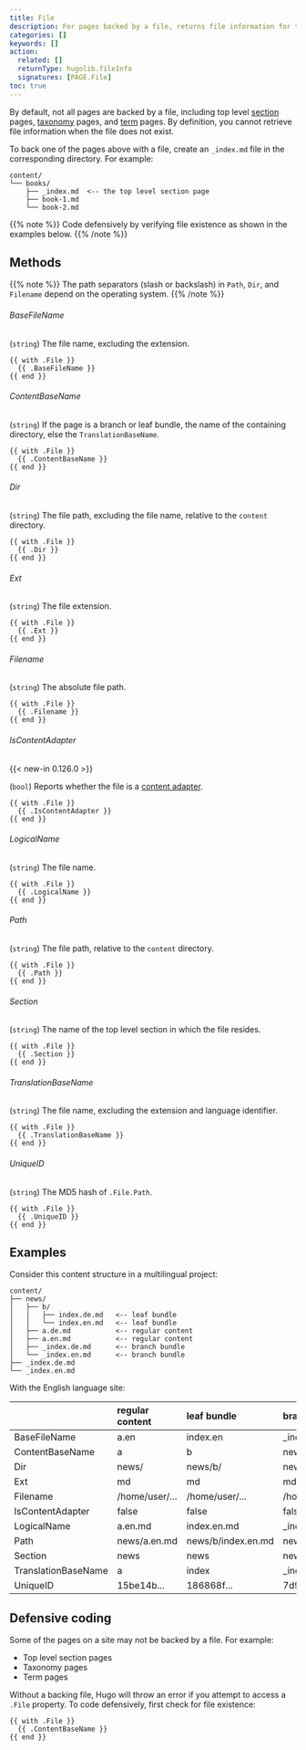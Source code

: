 ```yaml
---
title: File
description: For pages backed by a file, returns file information for the given page.
categories: []
keywords: []
action:
  related: []
  returnType: hugolib.fileInfo
  signatures: [PAGE.File]
toc: true
---
```


By default, not all pages are backed by a file, including top level [section] pages, [taxonomy] pages, and [term] pages. By definition, you cannot retrieve file information when the file does not exist.

To back one of the pages above with a file, create an `_index.md` file in the corresponding directory. For example:

```text
content/
└── books/
    ├── _index.md  <-- the top level section page
    ├── book-1.md
    └── book-2.md
```

{{% note %}}
Code defensively by verifying file existence as shown in the examples below.
{{% /note %}}

## Methods

{{% note %}}
The path separators (slash or backslash) in `Path`, `Dir`, and `Filename` depend on the operating system.
{{% /note %}}

###### BaseFileName

(`string`) The file name, excluding the extension.

```go-html-template
{{ with .File }}
  {{ .BaseFileName }}
{{ end }}
```

###### ContentBaseName

(`string`) If the page is a branch or leaf bundle, the name of the containing directory, else the `TranslationBaseName`.

```go-html-template
{{ with .File }}
  {{ .ContentBaseName }}
{{ end }}
```

###### Dir

(`string`) The file path, excluding the file name, relative to the `content` directory.

```go-html-template
{{ with .File }}
  {{ .Dir }}
{{ end }}
```

###### Ext

(`string`) The file extension.

```go-html-template
{{ with .File }}
  {{ .Ext }}
{{ end }}
```

###### Filename

(`string`) The absolute file path.

```go-html-template
{{ with .File }}
  {{ .Filename }}
{{ end }}
```

###### IsContentAdapter

{{< new-in 0.126.0 >}}

(`bool`) Reports whether the file is a [content adapter].

[content adapter]: /content-management/content-adapters/

```go-html-template
{{ with .File }}
  {{ .IsContentAdapter }}
{{ end }}
```

###### LogicalName

(`string`) The file name.

```go-html-template
{{ with .File }}
  {{ .LogicalName }}
{{ end }}
```

###### Path

(`string`) The file path, relative to the `content` directory.

```go-html-template
{{ with .File }}
  {{ .Path }}
{{ end }}
```

###### Section

(`string`) The name of the top level section in which the file resides.

```go-html-template
{{ with .File }}
  {{ .Section }}
{{ end }}
```

###### TranslationBaseName

(`string`) The file name, excluding the extension and language identifier.

```go-html-template
{{ with .File }}
  {{ .TranslationBaseName }}
{{ end }}
```

###### UniqueID

(`string`) The MD5 hash of `.File.Path`.

```go-html-template
{{ with .File }}
  {{ .UniqueID }}
{{ end }}
```

## Examples

Consider this content structure in a multilingual project:

```text
content/
├── news/
│   ├── b/
│   │   ├── index.de.md   <-- leaf bundle
│   │   └── index.en.md   <-- leaf bundle
│   ├── a.de.md           <-- regular content
│   ├── a.en.md           <-- regular content
│   ├── _index.de.md      <-- branch bundle
│   └── _index.en.md      <-- branch bundle
├── _index.de.md
└── _index.en.md
```

With the English language site:

&nbsp;|regular content|leaf bundle|branch bundle
:--|:--|:--|:--
BaseFileName|a.en|index.en|_index.en
ContentBaseName|a|b|news
Dir|news/|news/b/|news/
Ext|md|md|md
Filename|/home/user/...|/home/user/...|/home/user/...
IsContentAdapter|false|false|false
LogicalName|a.en.md|index.en.md|_index.en.md
Path|news/a.en.md|news/b/index.en.md|news/_index.en.md
Section|news|news|news
TranslationBaseName|a|index|_index
UniqueID|15be14b...|186868f...|7d9159d...

## Defensive coding

Some of the pages on a site may not be backed by a file. For example:

- Top level section pages
- Taxonomy pages
- Term pages

Without a backing file, Hugo will throw an error if you attempt to access a `.File` property. To code defensively, first check for file existence:

```go-html-template
{{ with .File }}
  {{ .ContentBaseName }}
{{ end }}
```

[section]: /getting-started/glossary/#section
[taxonomy]: /getting-started/glossary/#taxonomy
[term]: /getting-started/glossary/#term
